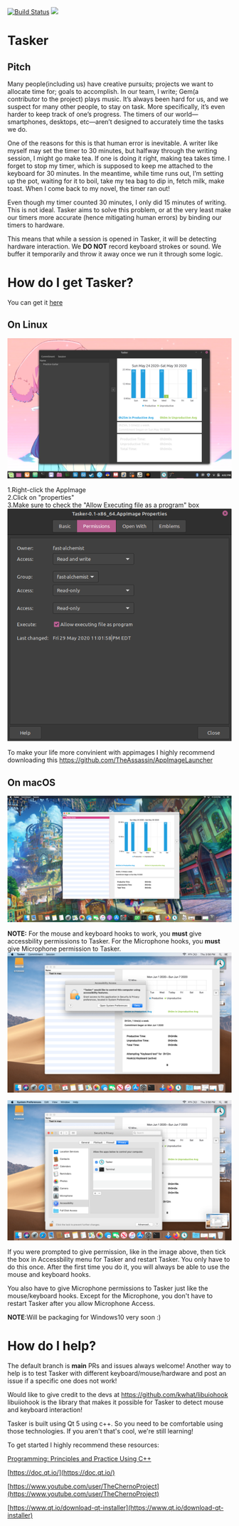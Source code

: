 [![Build Status](https://travis-ci.com/thebigG/Tasker.svg?branch=release)](https://travis-ci.com/thebigG/Tasker)  [![](https://img.shields.io/badge/docs-readme-blue.svg)](https://thebigg.github.io/Tasker/)
# Tasker

## Pitch

Many people(including us) have creative pursuits; projects we want to allocate time for; goals to accomplish. In our team, I write; Gem(a contributor to the project) plays music. It’s always been hard for us, and we suspect for many other people, to stay on task. More specifically, it’s even harder to keep track of one’s progress. The timers of our world—smartphones, desktops, etc—aren’t designed to accurately time the tasks we do.

One of the reasons for this is that human error is inevitable. A writer like myself may set the timer to 30 minutes, but halfway through the writing session, I might go make tea. If one is doing it right, making tea takes time. I forget to stop my timer, which is supposed to keep me attached to the keyboard for 30 minutes. In the meantime, while time runs out, I’m setting up the pot, waiting for it to boil, take my tea bag to dip in, fetch milk, make toast. When I come back to my novel, the timer ran out!

Even though my timer counted 30 minutes, I only did 15 minutes of writing. This is not ideal. Tasker aims to solve this problem, or at the very least make our timers more accurate (hence mitigating human errors) by binding our timers to hardware.

This means that while a session is opened in Tasker, it will be detecting hardware interaction. We **DO NOT** record keyboard strokes or sound. We buffer it temporarily and throw it away once we run it through some logic.

# How do I get Tasker?
You can get it [here](https://github.com/thebigG/Tasker/releases)

## On Linux
<img src="Images/practice guitar commitment.png" alt="" />

1.Right-click the AppImage  
2.Click on "properties"  
3.Make sure to  check the "Allow Executing file as a program" box  
<img src="Images/linux-appiamge-executable.png" alt="" />

To make your life more convinient with appimages I highly recommend downloading this https://github.com/TheAssassin/AppImageLauncher

## On macOS
<img src="Images/Tasker on macOS.png" alt="" />
  
  
  
**NOTE:** For the mouse and keyboard hooks to work, you **must** give accessbility permissions to Tasker. For the Microphone hooks, you **must** give Microphone permission to Tasker.
<img src="Images/Accessibility Prompt.png" alt="" />

<img src="Images/Accessibilty Panel on Tasker.png" alt="" />

If you were prompted to give permission, like in the image above, then tick the box in Accessbility menu for Tasker and restart Tasker. You only have to do this once. After the first time you do it, you will always be able to use the mouse and keyboard hooks. 

You also have to give Microphone permissions to Tasker just like the mouse/keyboard hooks. Except for the Microphone, you don't have to restart Tasker after you allow Microphone Access.




**NOTE**:Will be packaging for Windows10 very  soon :)

# How do I help?

The default branch is **main**
PRs and issues always welcome!
Another way to help is to test Tasker with different keyboard/mouse/hardware and post an issue if a specific one does not work!

Would like to give credit to the devs at https://github.com/kwhat/libuiohook
libuiiohook is the library that makes it possible for Tasker to detect mouse and keyboard interaction!

Tasker is built using Qt 5 using c++. So you need to be comfortable using those technologies. If you aren't that's cool, we're still learning!

To get started I highly recommend these resources:

[Programming: Principles and Practice Using C++](https://www.amazon.com/Programming-Principles-Practice-Using-2nd/dp/0321992784/ref=sr_1_1?keywords=Programming%3A+Principles+and+Practice+Using+C%2B%2B&qid=1577916888&sr=8-1)

[https://doc.qt.io/](https://doc.qt.io/)

[https://www.youtube.com/user/TheChernoProject](https://www.youtube.com/user/TheChernoProject)

[https://www.qt.io/download-qt-installer](https://www.qt.io/download-qt-installer)
